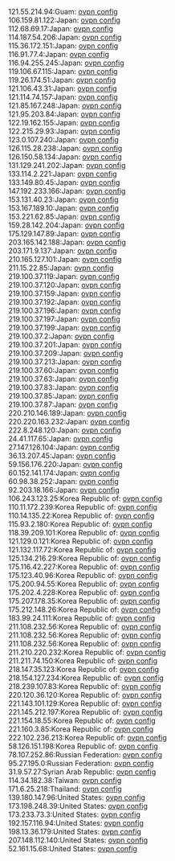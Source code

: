 121.55.214.94:Guam: [ovpn config](vpn/121_55_214_94.ovpn)  
106.159.81.122:Japan: [ovpn config](vpn/106_159_81_122.ovpn)  
112.68.69.17:Japan: [ovpn config](vpn/112_68_69_17.ovpn)  
114.187.54.206:Japan: [ovpn config](vpn/114_187_54_206.ovpn)  
115.36.172.151:Japan: [ovpn config](vpn/115_36_172_151.ovpn)  
116.91.77.4:Japan: [ovpn config](vpn/116_91_77_4.ovpn)  
116.94.255.245:Japan: [ovpn config](vpn/116_94_255_245.ovpn)  
119.106.67.115:Japan: [ovpn config](vpn/119_106_67_115.ovpn)  
119.26.174.51:Japan: [ovpn config](vpn/119_26_174_51.ovpn)  
121.106.43.31:Japan: [ovpn config](vpn/121_106_43_31.ovpn)  
121.114.74.157:Japan: [ovpn config](vpn/121_114_74_157.ovpn)  
121.85.167.248:Japan: [ovpn config](vpn/121_85_167_248.ovpn)  
121.95.203.84:Japan: [ovpn config](vpn/121_95_203_84.ovpn)  
122.19.162.155:Japan: [ovpn config](vpn/122_19_162_155.ovpn)  
122.215.29.93:Japan: [ovpn config](vpn/122_215_29_93.ovpn)  
123.0.107.240:Japan: [ovpn config](vpn/123_0_107_240.ovpn)  
126.115.28.238:Japan: [ovpn config](vpn/126_115_28_238.ovpn)  
126.150.58.134:Japan: [ovpn config](vpn/126_150_58_134.ovpn)  
131.129.241.202:Japan: [ovpn config](vpn/131_129_241_202.ovpn)  
133.114.2.221:Japan: [ovpn config](vpn/133_114_2_221.ovpn)  
133.149.80.45:Japan: [ovpn config](vpn/133_149_80_45.ovpn)  
147.192.233.166:Japan: [ovpn config](vpn/147_192_233_166.ovpn)  
153.131.40.23:Japan: [ovpn config](vpn/153_131_40_23.ovpn)  
153.167.189.10:Japan: [ovpn config](vpn/153_167_189_10.ovpn)  
153.221.62.85:Japan: [ovpn config](vpn/153_221_62_85.ovpn)  
159.28.142.204:Japan: [ovpn config](vpn/159_28_142_204.ovpn)  
175.129.147.89:Japan: [ovpn config](vpn/175_129_147_89.ovpn)  
203.165.142.188:Japan: [ovpn config](vpn/203_165_142_188.ovpn)  
203.171.9.137:Japan: [ovpn config](vpn/203_171_9_137.ovpn)  
210.165.127.101:Japan: [ovpn config](vpn/210_165_127_101.ovpn)  
211.15.22.85:Japan: [ovpn config](vpn/211_15_22_85.ovpn)  
219.100.37.119:Japan: [ovpn config](vpn/219_100_37_119.ovpn)  
219.100.37.120:Japan: [ovpn config](vpn/219_100_37_120.ovpn)  
219.100.37.159:Japan: [ovpn config](vpn/219_100_37_159.ovpn)  
219.100.37.192:Japan: [ovpn config](vpn/219_100_37_192.ovpn)  
219.100.37.196:Japan: [ovpn config](vpn/219_100_37_196.ovpn)  
219.100.37.197:Japan: [ovpn config](vpn/219_100_37_197.ovpn)  
219.100.37.199:Japan: [ovpn config](vpn/219_100_37_199.ovpn)  
219.100.37.2:Japan: [ovpn config](vpn/219_100_37_2.ovpn)  
219.100.37.201:Japan: [ovpn config](vpn/219_100_37_201.ovpn)  
219.100.37.209:Japan: [ovpn config](vpn/219_100_37_209.ovpn)  
219.100.37.213:Japan: [ovpn config](vpn/219_100_37_213.ovpn)  
219.100.37.60:Japan: [ovpn config](vpn/219_100_37_60.ovpn)  
219.100.37.63:Japan: [ovpn config](vpn/219_100_37_63.ovpn)  
219.100.37.83:Japan: [ovpn config](vpn/219_100_37_83.ovpn)  
219.100.37.85:Japan: [ovpn config](vpn/219_100_37_85.ovpn)  
219.100.37.87:Japan: [ovpn config](vpn/219_100_37_87.ovpn)  
220.210.146.189:Japan: [ovpn config](vpn/220_210_146_189.ovpn)  
220.220.163.232:Japan: [ovpn config](vpn/220_220_163_232.ovpn)  
222.8.248.120:Japan: [ovpn config](vpn/222_8_248_120.ovpn)  
24.41.117.65:Japan: [ovpn config](vpn/24_41_117_65.ovpn)  
27.147.126.104:Japan: [ovpn config](vpn/27_147_126_104.ovpn)  
36.13.207.45:Japan: [ovpn config](vpn/36_13_207_45.ovpn)  
59.156.176.220:Japan: [ovpn config](vpn/59_156_176_220.ovpn)  
60.152.141.174:Japan: [ovpn config](vpn/60_152_141_174.ovpn)  
60.98.38.252:Japan: [ovpn config](vpn/60_98_38_252.ovpn)  
92.203.18.166:Japan: [ovpn config](vpn/92_203_18_166.ovpn)  
106.243.123.25:Korea Republic of: [ovpn config](vpn/106_243_123_25.ovpn)  
110.11.172.239:Korea Republic of: [ovpn config](vpn/110_11_172_239.ovpn)  
110.14.135.22:Korea Republic of: [ovpn config](vpn/110_14_135_22.ovpn)  
115.93.2.180:Korea Republic of: [ovpn config](vpn/115_93_2_180.ovpn)  
118.39.209.101:Korea Republic of: [ovpn config](vpn/118_39_209_101.ovpn)  
121.129.0.121:Korea Republic of: [ovpn config](vpn/121_129_0_121.ovpn)  
121.132.117.72:Korea Republic of: [ovpn config](vpn/121_132_117_72.ovpn)  
125.134.216.29:Korea Republic of: [ovpn config](vpn/125_134_216_29.ovpn)  
175.116.42.227:Korea Republic of: [ovpn config](vpn/175_116_42_227.ovpn)  
175.123.40.96:Korea Republic of: [ovpn config](vpn/175_123_40_96.ovpn)  
175.200.94.55:Korea Republic of: [ovpn config](vpn/175_200_94_55.ovpn)  
175.202.4.228:Korea Republic of: [ovpn config](vpn/175_202_4_228.ovpn)  
175.207.178.35:Korea Republic of: [ovpn config](vpn/175_207_178_35.ovpn)  
175.212.148.26:Korea Republic of: [ovpn config](vpn/175_212_148_26.ovpn)  
183.99.24.111:Korea Republic of: [ovpn config](vpn/183_99_24_111.ovpn)  
211.108.232.56:Korea Republic of: [ovpn config](vpn/211_108_232_56.ovpn)  
211.108.232.56:Korea Republic of: [ovpn config](vpn/211_108_232_56.ovpn)  
211.108.232.56:Korea Republic of: [ovpn config](vpn/211_108_232_56.ovpn)  
211.210.220.232:Korea Republic of: [ovpn config](vpn/211_210_220_232.ovpn)  
211.211.74.150:Korea Republic of: [ovpn config](vpn/211_211_74_150.ovpn)  
218.147.35.123:Korea Republic of: [ovpn config](vpn/218_147_35_123.ovpn)  
218.154.127.234:Korea Republic of: [ovpn config](vpn/218_154_127_234.ovpn)  
218.239.107.83:Korea Republic of: [ovpn config](vpn/218_239_107_83.ovpn)  
220.120.36.120:Korea Republic of: [ovpn config](vpn/220_120_36_120.ovpn)  
221.143.101.129:Korea Republic of: [ovpn config](vpn/221_143_101_129.ovpn)  
221.145.212.197:Korea Republic of: [ovpn config](vpn/221_145_212_197.ovpn)  
221.154.18.55:Korea Republic of: [ovpn config](vpn/221_154_18_55.ovpn)  
221.160.3.85:Korea Republic of: [ovpn config](vpn/221_160_3_85.ovpn)  
222.102.236.213:Korea Republic of: [ovpn config](vpn/222_102_236_213.ovpn)  
58.126.151.198:Korea Republic of: [ovpn config](vpn/58_126_151_198.ovpn)  
78.107.252.86:Russian Federation: [ovpn config](vpn/78_107_252_86.ovpn)  
95.27.195.0:Russian Federation: [ovpn config](vpn/95_27_195_0.ovpn)  
31.9.57.27:Syrian Arab Republic: [ovpn config](vpn/31_9_57_27.ovpn)  
114.34.182.38:Taiwan: [ovpn config](vpn/114_34_182_38.ovpn)  
171.6.25.218:Thailand: [ovpn config](vpn/171_6_25_218.ovpn)  
139.180.147.96:United States: [ovpn config](vpn/139_180_147_96.ovpn)  
173.198.248.39:United States: [ovpn config](vpn/173_198_248_39.ovpn)  
173.233.73.3:United States: [ovpn config](vpn/173_233_73_3.ovpn)  
192.157.116.94:United States: [ovpn config](vpn/192_157_116_94.ovpn)  
198.13.36.179:United States: [ovpn config](vpn/198_13_36_179.ovpn)  
207.148.112.140:United States: [ovpn config](vpn/207_148_112_140.ovpn)  
52.161.15.68:United States: [ovpn config](vpn/52_161_15_68.ovpn)  
